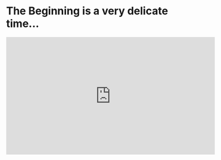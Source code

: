 # The Beginning is a very delicate time...



<iframe width="560" height="315" src="https://www.youtube.com/embed/VZ2Nfvc8WMw" frameborder="0" allow="accelerometer; autoplay; encrypted-media; gyroscope; picture-in-picture" allowfullscreen></iframe>


